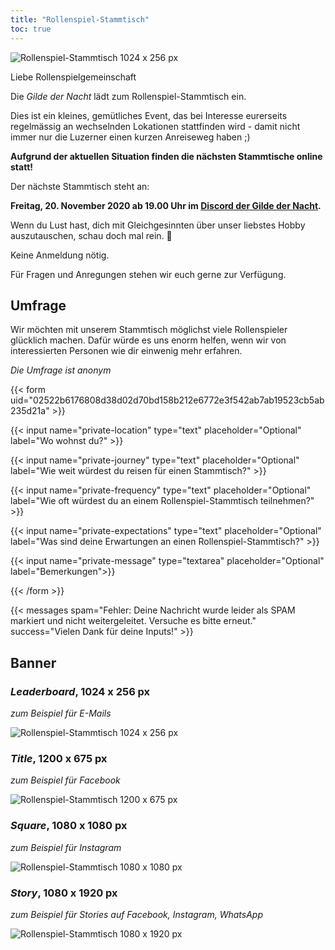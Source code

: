 ```yaml
---
title: "Rollenspiel-Stammtisch"
toc: true
---
```


![Rollenspiel-Stammtisch 1024 x 256 px](/images/stammtisch/Rollenspiel-Stammtisch-Nov20_Leaderboard_1024x256px.png "Rollenspiel-Stammtisch")

Liebe Rollenspielgemeinschaft

Die _Gilde der Nacht_ lädt zum Rollenspiel-Stammtisch ein.

Dies ist ein kleines, gemütliches Event, das bei Interesse eurerseits regelmässig an wechselnden Lokationen stattfinden wird - damit nicht immer nur die Luzerner einen kurzen Anreiseweg haben ;)

**Aufgrund der aktuellen Situation finden die nächsten Stammtische online statt!**

Der nächste Stammtisch steht an:

**Freitag, 20. November 2020 ab 19.00 Uhr im [Discord der Gilde der Nacht](https://discord.gg/G7mkTTB).**

Wenn du Lust hast, dich mit Gleichgesinnten über unser liebstes Hobby auszutauschen, schau doch mal rein. 🎲

Keine Anmeldung nötig.

Für Fragen und Anregungen stehen wir euch gerne zur Verfügung.

## Umfrage

Wir möchten mit unserem Stammtisch möglichst viele Rollenspieler glücklich machen. Dafür würde es uns enorm helfen, wenn wir von interessierten Personen wie dir einwenig mehr erfahren.

_Die Umfrage ist anonym_

{{< form uid="02522b6176808d38d02d70bd158b212e6772e3f542ab7ab19523cb5ab235d21a" >}}

{{< input name="private-location" type="text" placeholder="Optional" label="Wo wohnst du?" >}}

{{< input name="private-journey" type="text" placeholder="Optional" label="Wie weit würdest du reisen für einen Stammtisch?" >}}

{{< input name="private-frequency" type="text" placeholder="Optional" label="Wie oft würdest du an einem Rollenspiel-Stammtisch teilnehmen?" >}}

{{< input name="private-expectations" type="text" placeholder="Optional" label="Was sind deine Erwartungen an einen Rollenspiel-Stammtisch?" >}}

{{< input name="private-message" type="textarea" placeholder="Optional" label="Bemerkungen">}}

{{< /form >}}

{{< messages spam="Fehler: Deine Nachricht wurde leider als SPAM markiert und nicht weitergeleitet. Versuche es bitte erneut." success="Vielen Dank für deine Inputs!" >}}

## Banner

### _Leaderboard_, 1024 x 256 px

_zum Beispiel für E-Mails_

![Rollenspiel-Stammtisch 1024 x 256 px](/images/stammtisch/Rollenspiel-Stammtisch-Nov20_Leaderboard_1024x256px.png "Rollenspiel-Stammtisch")

### _Title_, 1200 x 675 px

_zum Beispiel für Facebook_

![Rollenspiel-Stammtisch 1200 x 675 px](/images/stammtisch/Rollenspiel-Stammtisch-Nov20_Title_1200x675px.png "Rollenspiel-Stammtisch")

### _Square_, 1080 x 1080 px

_zum Beispiel für Instagram_

![Rollenspiel-Stammtisch 1080 x 1080 px](/images/stammtisch/Rollenspiel-Stammtisch-Nov20_Square_1080x1080px.png "Rollenspiel-Stammtisch")

### _Story_, 1080 x 1920 px

_zum Beispiel für Stories auf Facebook, Instagram, WhatsApp_

![Rollenspiel-Stammtisch 1080 x 1920 px](/images/stammtisch/Rollenspiel-Stammtisch-Nov20_Story_1080x1920px.png "Rollenspiel-Stammtisch")
